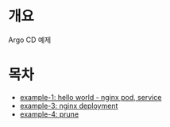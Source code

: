 # 개요
Argo CD 예제

# 목차
* [example-1: hello world - nginx pod, service](./example-1/)
* [example-3: nginx deployment](./example-3/)
* [example-4: prune](./example-4/)
